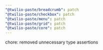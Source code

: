```yaml
---
"@twilio-paste/breadcrumb": patch
"@twilio-paste/checkbox": patch
"@twilio-paste/menu": patch
"@twilio-paste/grid": patch
"@twilio-paste/core": patch
---
```


chore: removed unnecessary type assertions
